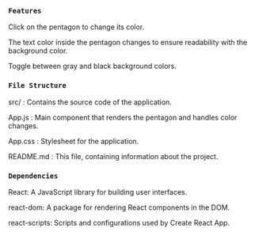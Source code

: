### `Features` ###
Click on the pentagon to change its color.

The text color inside the pentagon changes to ensure readability with the background color.

Toggle between gray and black background colors.
### `File Structure` ### 

src/ : Contains the source code of the application.

App.js : Main component that renders the pentagon and handles color changes.

App.css : Stylesheet for the application.

README.md : This file, containing information about the project.

### `Dependencies` ###

React: A JavaScript library for building user interfaces.

react-dom: A package for rendering React components in the DOM.

react-scripts: Scripts and configurations used by Create React App.